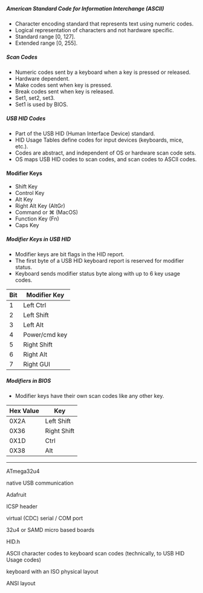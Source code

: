 ##### American Standard Code for Information Interchange (ASCII)
- Character encoding standard that represents text using numeric codes.
- Logical representation of characters and not hardware specific.
- Standard range [0, 127].
- Extended range [0, 255].

##### Scan Codes
- Numeric codes sent by a keyboard when a key is pressed or released.
- Hardware dependent.
- Make codes sent when key is pressed. 
- Break codes sent when key is released. 
- Set1, set2, set3. 
- Set1 is used by BIOS.

##### USB HID Codes
- Part of the USB HID (Human Interface Device) standard. 
- HID Usage Tables define codes for input devices (keyboards, mice, etc.).
- Codes are abstract, and independent of OS or hardware scan code sets.
- OS maps USB HID codes to scan codes, and scan codes to ASCII codes.

#### Modifier Keys
- Shift Key
- Control Key
- Alt Key
- Right Alt Key (AltGr)
- Command or ⌘ (MacOS)
- Function Key (Fn)
- Caps Key
##### Modifier Keys in USB HID 
- Modifier keys are bit flags in the HID report.
- The first byte of a USB HID keyboard report is reserved for modifier status.
- Keyboard sends modifier status byte along with up to 6 key usage codes.

| Bit | Modifier Key  |
|-----|---------------|
| 1   | Left Ctrl     |
| 2   | Left Shift    |
| 3   | Left Alt      |
| 4   | Power/cmd key |
| 5   | Right Shift   |
| 6   | Right Alt     |
| 7   | Right GUI     |
##### Modifiers in BIOS
- Modifier keys have their own scan codes like any other key.

| Hex Value | Key         |
|-----------|-------------|
| 0X2A      | Left Shift  |
| 0X36      | Right Shift |
| 0X1D      | Ctrl        |
| 0X38      | Alt         |




































--------------------------------------------------------------------------------

ATmega32u4

native USB communication

Adafruit

ICSP header

virtual (CDC) serial / COM port

32u4 or SAMD micro based boards


HID.h


 ASCII character codes to keyboard scan codes (technically, to USB HID
  Usage codes)

  keyboard with an ISO physical layout

  ANSI layout

  